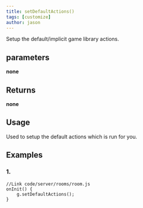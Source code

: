 ```yaml
---
title: setDefaultActions()
tags: [customize]
author: jason
---
```

Setup the default/implicit game library actions.
## parameters
**none**
## Returns
**none**
## Usage
Used to setup the default actions which is run for you.
## Examples
### 1.
```
//Link code/server/rooms/room.js
onInit() {
	g.setDefaultActions();
}
```
